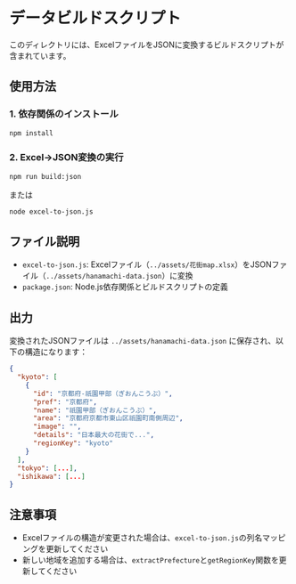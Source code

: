 # データビルドスクリプト

このディレクトリには、ExcelファイルをJSONに変換するビルドスクリプトが含まれています。

## 使用方法

### 1. 依存関係のインストール
```bash
npm install
```

### 2. Excel→JSON変換の実行
```bash
npm run build:json
```

または

```bash
node excel-to-json.js
```

## ファイル説明

- `excel-to-json.js`: Excelファイル（`../assets/花街map.xlsx`）をJSONファイル（`../assets/hanamachi-data.json`）に変換
- `package.json`: Node.js依存関係とビルドスクリプトの定義

## 出力

変換されたJSONファイルは `../assets/hanamachi-data.json` に保存され、以下の構造になります：

```json
{
  "kyoto": [
    {
      "id": "京都府-祇園甲部（ぎおんこうぶ）",
      "pref": "京都府",
      "name": "祇園甲部（ぎおんこうぶ）",
      "area": "京都府京都市東山区祇園町南側周辺",
      "image": "",
      "details": "日本最大の花街で...",
      "regionKey": "kyoto"
    }
  ],
  "tokyo": [...],
  "ishikawa": [...]
}
```

## 注意事項

- Excelファイルの構造が変更された場合は、`excel-to-json.js`の列名マッピングを更新してください
- 新しい地域を追加する場合は、`extractPrefecture`と`getRegionKey`関数を更新してください
